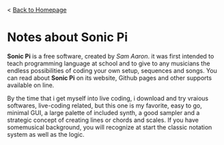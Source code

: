 < [Back to Homepage](../../..)

# Notes about Sonic Pi

**Sonic Pi** is a free software, created by *Sam Aaron*. it was first intended to teach programming language at school and to give to any musicians the endless possibilities of coding your own setup, sequences and songs. You can read about **Sonic Pi** on its website, Github pages and other supports available on line. 

By the time that i get myself into live coding, i download and try vraious softwares, live-coding related, but this one is my favorite, easy to go, minimal GUI, a large palette of included synth, a good sampler and a strategic concept of creating lines or chords and scales. If you have somemusical background, you will recognize at start the classic notation system as well as the logic.
